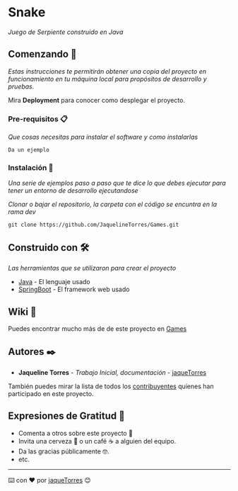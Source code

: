 # Snake

_Juego de Serpiente construido en Java_

## Comenzando 🚀

_Estas instrucciones te permitirán obtener una copia del proyecto en funcionamiento en tu máquina local para propósitos de desarrollo y pruebas._

Mira **Deployment** para conocer como desplegar el proyecto.


### Pre-requisitos 📋

_Que cosas necesitas para instalar el software y como instalarlas_

```
Da un ejemplo
```

### Instalación 🔧

_Una serie de ejemplos paso a paso que te dice lo que debes ejecutar para tener un entorno de desarrollo ejecutandose_

_Clonar o bajar el repositorio, la carpeta con el código se encuntra en la rama dev_

```
git clone https://github.com/JaquelineTorres/Games.git
```

## Construido con 🛠️

_Las herramientas que se utilizaron para crear el proyecto_

* [Java](https://www.java.com/es/) - El lenguaje usado 
* [SpringBoot](https://spring.io/projects/spring-boot) - El framework web usado

## Wiki 📖

Puedes encontrar mucho más de de este proyecto en [Games](https://www.gsampallo.com/2019/11/04/simple-ejemplo-del-juego-de-la-serpiente-con-java/)

## Autores ✒️

* **Jaqueline Torres** - *Trabajo Inicial, documentación* - [jaqueTorres](http://github.com/JaquelineTorres)

También puedes mirar la lista de todos los [contribuyentes](https://github.com/your/project/contributors) quíenes han participado en este proyecto. 

## Expresiones de Gratitud 🎁

* Comenta a otros sobre este proyecto 📢
* Invita una cerveza 🍺 o un café ☕ a alguien del equipo. 
* Da las gracias públicamente 🤓.
* etc.



---
⌨️ con ❤️ por [jaqueTorres](http://github.com/JaquelineTorres) 😊